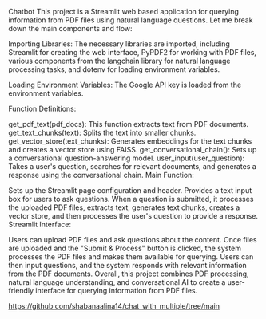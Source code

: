 Chatbot
This project is a Streamlit web based application for querying information from PDF files using natural language questions. Let me break down the main components and flow:

Importing Libraries: The necessary libraries are imported, including Streamlit for creating the web interface, PyPDF2 for working with PDF files, various components from the langchain library for natural language processing tasks, and dotenv for loading environment variables.

Loading Environment Variables: The Google API key is loaded from the environment variables.

Function Definitions:

get_pdf_text(pdf_docs): This function extracts text from PDF documents.
get_text_chunks(text): Splits the text into smaller chunks.
get_vector_store(text_chunks): Generates embeddings for the text chunks and creates a vector store using FAISS.
get_conversational_chain(): Sets up a conversational question-answering model.
user_input(user_question): Takes a user's question, searches for relevant documents, and generates a response using the conversational chain.
Main Function:

Sets up the Streamlit page configuration and header.
Provides a text input box for users to ask questions.
When a question is submitted, it processes the uploaded PDF files, extracts text, generates text chunks, creates a vector store, and then processes the user's question to provide a response.
Streamlit Interface:

Users can upload PDF files and ask questions about the content.
Once files are uploaded and the "Submit & Process" button is clicked, the system processes the PDF files and makes them available for querying.
Users can then input questions, and the system responds with relevant information from the PDF documents.
Overall, this project combines PDF processing, natural language understanding, and conversational AI to create a user-friendly interface for querying information from PDF files.

https://github.com/shabanaalina14/chat_with_multiple/tree/main
